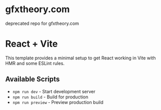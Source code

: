# gfxtheory.com

deprecated repo for gfxtheory.com

# React + Vite

This template provides a minimal setup to get React working in Vite with HMR and some ESLint rules.

## Available Scripts

- `npm run dev` - Start development server
- `npm run build` - Build for production
- `npm run preview` - Preview production build

